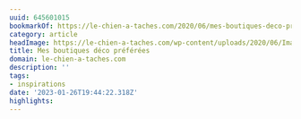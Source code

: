 ```yaml
---
uuid: 645601015
bookmarkOf: https://le-chien-a-taches.com/2020/06/mes-boutiques-deco-preferees/
category: article
headImage: https://le-chien-a-taches.com/wp-content/uploads/2020/06/ImageUne-ShopDeco.jpg
title: Mes boutiques déco préférées
domain: le-chien-a-taches.com
description: ''
tags:
- inspirations
date: '2023-01-26T19:44:22.318Z'
highlights:
---
```




